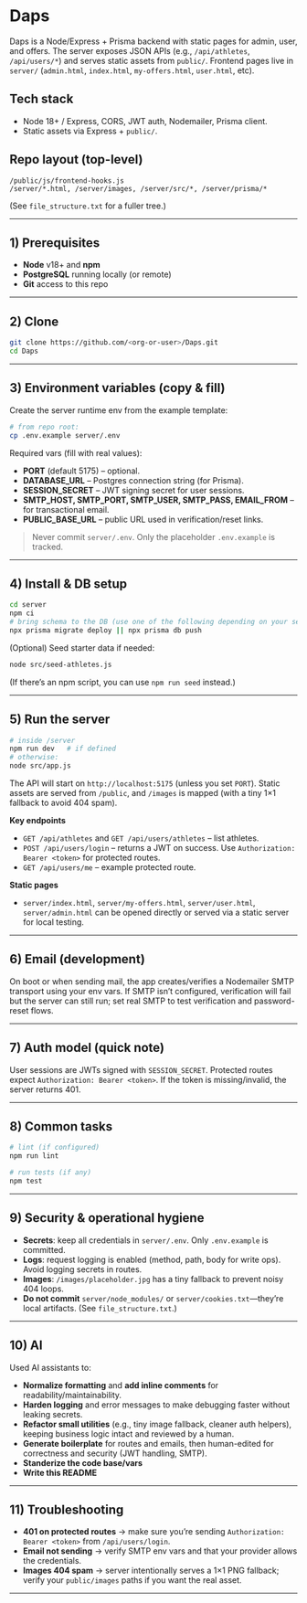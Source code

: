 # Daps

Daps is a Node/Express + Prisma backend with static pages for admin, user, and offers. The server exposes JSON APIs (e.g., `/api/athletes`, `/api/users/*`) and serves static assets from `public/`.   Frontend pages live in `server/` (`admin.html`, `index.html`, `my-offers.html`, `user.html`, etc).    

## Tech stack

* Node 18+ / Express, CORS, JWT auth, Nodemailer, Prisma client.   
* Static assets via Express + `public/`. 

## Repo layout (top-level)

```
/public/js/frontend-hooks.js
/server/*.html, /server/images, /server/src/*, /server/prisma/*
```

(See `file_structure.txt` for a fuller tree.) 

---

## 1) Prerequisites

* **Node** v18+ and **npm**
* **PostgreSQL** running locally (or remote)
* **Git** access to this repo

---

## 2) Clone

```bash
git clone https://github.com/<org-or-user>/Daps.git
cd Daps
```

---

## 3) Environment variables (copy & fill)

Create the server runtime env from the example template:

```bash
# from repo root:
cp .env.example server/.env
```

Required vars (fill with real values):

* **PORT** (default 5175) – optional. 
* **DATABASE_URL** – Postgres connection string (for Prisma).
* **SESSION_SECRET** – JWT signing secret for user sessions. 
* **SMTP_HOST, SMTP_PORT, SMTP_USER, SMTP_PASS, EMAIL_FROM** – for transactional email. 
* **PUBLIC_BASE_URL** – public URL used in verification/reset links. 

> Never commit `server/.env`. Only the placeholder `.env.example` is tracked.

---

## 4) Install & DB setup

```bash
cd server
npm ci
# bring schema to the DB (use one of the following depending on your setup)
npx prisma migrate deploy || npx prisma db push
```

(Optional) Seed starter data if needed:

```bash
node src/seed-athletes.js
```

(If there’s an npm script, you can use `npm run seed` instead.) 

---

## 5) Run the server

```bash
# inside /server
npm run dev   # if defined
# otherwise:
node src/app.js
```

The API will start on `http://localhost:5175` (unless you set `PORT`). Static assets are served from `/public`, and `/images` is mapped (with a tiny 1×1 fallback to avoid 404 spam). 

**Key endpoints**

* `GET /api/athletes` and `GET /api/users/athletes` – list athletes. 
* `POST /api/users/login` – returns a JWT on success. Use `Authorization: Bearer <token>` for protected routes.  
* `GET /api/users/me` – example protected route.  

**Static pages**

* `server/index.html`, `server/my-offers.html`, `server/user.html`, `server/admin.html` can be opened directly or served via a static server for local testing.    

---

## 6) Email (development)

On boot or when sending mail, the app creates/verifies a Nodemailer SMTP transport using your env vars. If SMTP isn’t configured, verification will fail but the server can still run; set real SMTP to test verification and password-reset flows. 

---

## 7) Auth model (quick note)

User sessions are JWTs signed with `SESSION_SECRET`. Protected routes expect `Authorization: Bearer <token>`. If the token is missing/invalid, the server returns 401. 

---

## 8) Common tasks

```bash
# lint (if configured)
npm run lint

# run tests (if any)
npm test
```

---

## 9) Security & operational hygiene

* **Secrets**: keep all credentials in `server/.env`. Only `.env.example` is committed.
* **Logs**: request logging is enabled (method, path, body for write ops). Avoid logging secrets in routes. 
* **Images**: `/images/placeholder.jpg` has a tiny fallback to prevent noisy 404 loops. 
* **Do not commit** `server/node_modules/` or `server/cookies.txt`—they’re local artifacts. (See `file_structure.txt`.) 

---

## 10) AI

Used AI assistants to:

* **Normalize formatting** and **add inline comments** for readability/maintainability.
* **Harden logging** and error messages to make debugging faster without leaking secrets. 
* **Refactor small utilities** (e.g., tiny image fallback, cleaner auth helpers), keeping business logic intact and reviewed by a human.  
* **Generate boilerplate** for routes and emails, then human-edited for correctness and security (JWT handling, SMTP).
* **Standerize the code base/vars**
* **Write this README**
 



---

## 11) Troubleshooting

* **401 on protected routes** → make sure you’re sending `Authorization: Bearer <token>` from `/api/users/login`. 
* **Email not sending** → verify SMTP env vars and that your provider allows the credentials. 
* **Images 404 spam** → server intentionally serves a 1×1 PNG fallback; verify your `public/images` paths if you want the real asset. 

---

